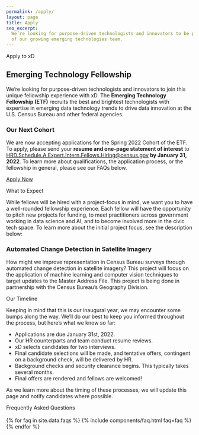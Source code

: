 ```yaml
---
permalink: /apply/
layout: page
title: Apply
seo_excerpt:
  We’re looking for purpose-driven technologists and innovators to be part
  of our growing emerging technologies team.
---
```


<section class="apply-overview">
    <div class="grid-container">
        <div class="section-breadcrumb">Apply to xD</div>
        <h1>Emerging Technology Fellowship</h1>
        <p>
          We’re looking for purpose-driven technologists and innovators to 
          join this unique fellowship experience with xD. The <b>Emerging 
          Technology Fellowship (ETF)</b> recruits the best and brightest
          technologists with expertise in emerging data technology trends to 
          drive data innovation at the U.S. Census Bureau and other federal agencies.
        </p>
        <div class="grid-row">
            <div class="grid-col-12">
                <h3>Our Next Cohort</h3>
                <p>
                  We are now accepting applications for the Spring 2022 Cohort
                  of the ETF. To apply, please send your <b>resume and 
                  one-page statement of interest</b> to 
                  <a href="mailto:HRD.Schedule.A.Expert.Intern.Fellows.Hiring@census.gov?subject=Emerging Technology Fellowship Application&body=Please find attached my resume and statement of interest for the Emerging Technology Fellowship application.">HRD.Schedule.A.Expert.Intern.Fellows.Hiring@census.gov</a> <b>by January 31, 2022</b>. To learn more about
                  qualifications, the application process, or the fellowship
                  in general, please see our FAQs below.
                </p>
                <p>
                <a 
                  class="usa-button usa-button-black" 
                  href="mailto:HRD.Schedule.A.Expert.Intern.Fellows.Hiring@census.gov?subject=Emerging Technology Fellowship Application&body=Please find attached my resume and statement of interest for the Emerging Technology Fellowship application.">
                  Apply Now
                </a>
                </p>
            </div>
        </div>
    </div>
</section>

<section class="apply-overview">
    <div class="grid-container">
        <div class="section-breadcrumb">What to Expect</div>
        <div class="grid-row">
            <div class="grid-col-12">
                <p>
                  While fellows will be hired with a project-focus in mind, 
                  we want you to have a well-rounded fellowship experience. 
                  Each fellow will have the opportunity to pitch new projects for funding, to meet practitioners across government working in data science and
                  AI, and to become involved more in the civic tech space. To
                  learn more about the initial project focus, see the description below:
                 </p>
                <h3>Automated Change Detection in Satellite Imagery</h3>
                <p>
                  How might we improve representation in Census Bureau surveys 
                  through automated change detection in satellite imagery? 
                  This project will focus on the application of machine 
                  learning and computer vision techniques to target updates to 
                  the Master Address File. This project is being done in 
                  partnership  with the Census Bureau’s Geography Division.
                </p>
            </div>
        </div>
    </div>
</section>

<section class="apply-overview">
    <div class="grid-container">
        <div class="section-breadcrumb">Our Timeline</div>
        <div class="grid-row">
            <div class="grid-col-12">
                <p>
                  Keeping in mind that this is our inaugural year, we may 
                  encounter some bumps along the way. We’ll do our best to 
                  keep you informed throughout the process, but here’s what we 
                  know so far:
                </p>
                <ul>
                  <li>Applications are due January 31st, 2022.</li>
                  <li>Our HR counterparts and team conduct resume reviews.</li>
                  <li>xD selects candidates for two interviews.</li>
                  <li>Final candidate selections will be made, and tentative offers, contingent on a background check, will be delivered by HR.</li>
                  <li>Background checks and security clearance begins. This typically takes several months.</li>
                  <li>Final offers are rendered and fellows are welcomed!</li>
                </ul>
                <p>
                  As we learn more about the timing of these processes, we will update this page and notify candidates where possible.
                </p>
            </div>
        </div>
    </div>
</section>

<section class="apply-overview apply-faq">
    <div class="grid-container">
        <div class="section-breadcrumb">Frequently Asked Questions</div>
        <div class="grid-row">
            <div class="grid-col-12">
                <br/>
                {% for faq in site.data.faqs %}
                    {% include components/faq.html faq=faq %}
                {% endfor %}
            </div>
        </div>
    </div>

</section>

<!--
<section class="apply-overview">
  <div class="grid-container">
    <div class="section-breadcrumb">Apply to xD</div>
    <h2>
      We’re looking for purpose-driven technologists and innovators to be part
      of our growing emerging technologies team.
    </h2>
    <div class="grid-row grid-gap-lg">
      <div class="tablet:grid-col-6">
        <h3>Overview</h3>
        <p>
          Come join xD at the U.S. Census Bureau for a tour of civic service
          that enables you to bring your unique perspective and expertise to a
          diversity of high-impact transformative projects. <strong>Emerging
          Technology Fellowship</strong> positions are non-permanent and offered
          for up to four years of service. For more information, see our FAQs.
        </p>
      </div>
      <div class="tablet:grid-col-6">
        <h3>How to Apply</h3>
        <p>
          To apply for this position, please send your <strong>resume and cover letter</strong> to: <a class="usa-link long-link" href="mailto:HRD.Schedule.A.Expert.Intern.Fellows.Hiring@census.gov?subject=Emerging Technology Fellowship Application">HRD.Schedule.A.Expert.Intern.Fellows.Hiring@census.gov</a> with the subject line "Emerging Technology Fellowship Application."
        </p>
        <p>
          For more information about the Emerging Technology Fellowship, please visit the official
          <a class="usa-link" href="https://www.census.gov/about/census-careers/opportunities/programs/etf.html" target="_blank">Census.gov page</a>. If you have additional questions, please reach out to <a class="usa-link long-link" href="mailto:inquiries@xd.gov">inquiries@xd.gov</a>.
        </p>
      </div>
    </div>
  </div>
</section>
<section class="apply-openings">
    <div class="grid-container">
        <div class="section-breadcrumb">Openings</div>
        <div class="grid-row">
            <div class="grid-col-12">
                {% for position in site.positions %}
                    {% include components/position.html position=position %}
                {% endfor %}
            </div>
        </div>
    </div>
</section>

<section class="apply-overview apply-faq">
  <div class="grid-container">
    <div class="section-breadcrumb">Frequently Asked Questions</div>
    <div class="grid-row">
      <div class="grid-col-12">
        <div class="faq">
          <h3>What is an Emerging Technology Fellow?</h3>
          <p>
            The Emerging Technology Fellowship (ETF) recruits the best and
            brightest technologists with expertise in emerging data technology
            trends to drive data innovation at the U.S. Census Bureau and other
            federal agencies. This fellowship brings together experts in data
            science and artificial intelligence (AI), design, and product
            management with innovators across the federal government to solve
            pressing technology problems, save taxpayer money, and position the
            Census Bureau as a leader in federal data innovation.
          </p>
        </div>
        <div class="faq">
          <h3>How do I apply?</h3>
          <p>
            To apply for this position, please send your <strong>resume and cover letter</strong> to: <a class="usa-link long-link" href="mailto:HRD.Schedule.A.Expert.Intern.Fellows.Hiring@census.gov?subject=Emerging Technology Fellowship Application">HRD.Schedule.A.Expert.Intern.Fellows.Hiring@census.gov</a> with the subject line "Emerging Technology Fellowship Application."
          </p>
        </div>
        <div class="faq">
          <h3>How should my resume be formatted?</h3>
          <p>
            We recommend formatting resumes based on best practices listed on the <a class="usa-link" href="https://www.usajobs.gov/Help/faq/application/documents/resume/what-to-include/" target="_blank">USAJOBS website</a>. Additional guidance has been published by the <a class="usa-link" href="https://handbook.tts.gov/resume/" target="_blank">Technology Transformation Service (TTS)</a>.
          </p>
        </div>
      </div>
    </div>
  </div>
</section>-->
